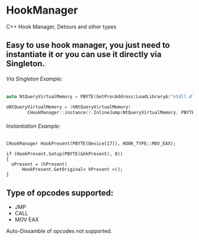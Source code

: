 # HookManager
C++ Hook Manager, Detours and other types

## Easy to use hook manager, you just need to instantiate it or you can use it directly via Singleton.

###### Via Singleton Example:

```cpp
auto NtQueryVirtualMemory = PBYTE(GetProcAddress(LoadLibraryA("ntdll.dll"), "NtQueryVirtualMemory"));

oNtQueryVirtualMemory = (hNtQueryVirtualMemory)
		CHookManager::instance().InlineJump(NtQueryVirtualMemory, PBYTE(&hkNtQueryVirtualMemory));
```
    
###### Instantiation Example:

    CHookManager HookPresent(PBYTE(Device[17]), HOOK_TYPE::MOV_EAX);
    
    if (HookPresent.Setup(PBYTE(&hkPresent), 8))
    {
      oPresent = (hPresent)
          HookPresent.GetOriginal< hPresent >();
    }

## Type of opcodes supported:

- JMP
- CALL
- MOV EAX 

Auto-Dissamble of opcodes not supported.
